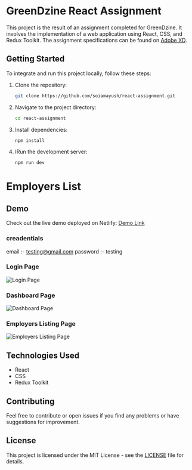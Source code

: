 # GreenDzine React Assignment

This project is the result of an assignment completed for GreenDzine. It involves the implementation of a web application using React, CSS, and Redux Toolkit. The assignment specifications can be found on [Adobe XD](https://xd.adobe.com/view/2db00c45-2e66-4d36-96e1-51bca77ef2dd-78e3/specs/).

## Getting Started

To integrate and run this project locally, follow these steps:

1. Clone the repository:
   ```bash
   git clone https://github.com/soiamayush/react-assignment.git
   ```
2. Navigate to the project directory:

   ```bash
   cd react-assignment
   ```

3. Install dependencies:

   ```bash
   npm install
   ```

4. IRun the development server:
   ```bash
   npm run dev
   ```

# Employers List

## Demo

Check out the live demo deployed on Netlify: [Demo Link](https://greendzine-react.netlify.app/)

### creadentials

email :- testing@gmail.com
password :- testing

### Login Page

![Login Page](/assets/login.png)

### Dashboard Page

![Dashboard Page](/assets/dashboard.png)

### Employers Listing Page

![Employers Listing Page](/assets/list.png)

## Technologies Used

- React
- CSS
- Redux Toolkit

## Contributing

Feel free to contribute or open issues if you find any problems or have suggestions for improvement.

## License

This project is licensed under the MIT License - see the [LICENSE](LICENSE) file for details.
